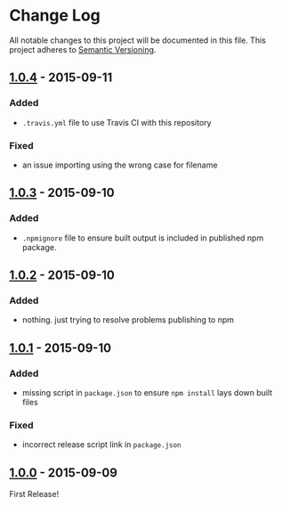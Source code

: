 # Change Log
All notable changes to this project will be documented in this file.
This project adheres to [Semantic Versioning](http://semver.org/).

## [1.0.4] - 2015-09-11

### Added
* `.travis.yml` file to use Travis CI with this repository

### Fixed
* an issue importing using the wrong case for filename

## [1.0.3] - 2015-09-10

### Added
* `.npmignore` file to ensure built output is included in published npm package.

## [1.0.2] - 2015-09-10

### Added
* nothing.  just trying to resolve problems publishing to npm

## [1.0.1] - 2015-09-10

### Added
* missing script in `package.json` to ensure `npm install` lays down built files

### Fixed
* incorrect release script link in `package.json`

## [1.0.0] - 2015-09-09
First Release!

[Unreleased]: https://github.com/Esri/Leaflet.shapeMarkers/compare/v1.0.4...HEAD
[1.0.4]: https://github.com/Esri/Leaflet.shapeMarkers/compare/v1.0.3...v1.0.4
[1.0.3]: https://github.com/Esri/Leaflet.shapeMarkers/compare/v1.0.2...v1.0.3
[1.0.2]: https://github.com/Esri/Leaflet.shapeMarkers/compare/v1.0.1...v1.0.2
[1.0.1]: https://github.com/Esri/Leaflet.shapeMarkers/compare/v1.0.0...v1.0.1
[1.0.0]: https://github.com/Esri/Leaflet.shapeMarkers/releases/tag/v1.0.0
